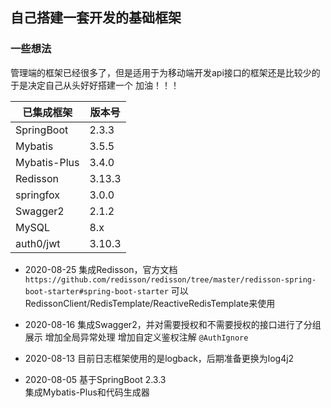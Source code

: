 ## 自己搭建一套开发的基础框架

### 一些想法
管理端的框架已经很多了，但是适用于为移动端开发api接口的框架还是比较少的
于是决定自己从头好好搭建一个
加油！！！

|  已集成框架    | 版本号  |
|  ----        | ----   |
| SpringBoot   | 2.3.3  |
| Mybatis      | 3.5.5  |
| Mybatis-Plus | 3.4.0  |
| Redisson     | 3.13.3 |
| springfox    | 3.0.0  |
| Swagger2     | 2.1.2  |
| MySQL        | 8.x    |
| auth0/jwt    | 3.10.3 |


- 2020-08-25
集成Redisson，官方文档 `https://github.com/redisson/redisson/tree/master/redisson-spring-boot-starter#spring-boot-starter`
可以RedissonClient/RedisTemplate/ReactiveRedisTemplate来使用

- 2020-08-16
集成Swagger2，并对需要授权和不需要授权的接口进行了分组展示
增加全局异常处理
增加自定义鉴权注解 `@AuthIgnore`

- 2020-08-13
目前日志框架使用的是logback，后期准备更换为log4j2

- 2020-08-05
基于SpringBoot 2.3.3     
集成Mybatis-Plus和代码生成器